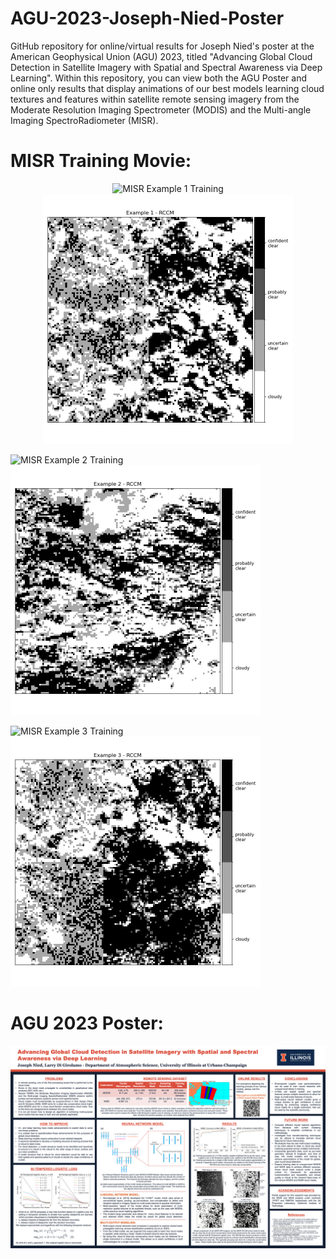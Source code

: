 # AGU-2023-Joseph-Nied-Poster
GitHub repository for online/virtual results for Joseph Nied's poster at the American Geophysical Union (AGU) 2023, titled "Advancing Global Cloud Detection in Satellite Imagery with Spatial and Spectral Awareness via Deep Learning". Within this repository, you can view both the AGU Poster and online only results that display animations of our best models learning cloud textures and features within satellite remote sensing imagery from the Moderate Resolution Imaging Spectrometer (MODIS) and the Multi-angle Imaging SpectroRadiometer (MISR).

# MISR Training Movie:
<p align="center">
<img src="https://github.com/jdn8608/AGU-2023-Joseph-Nied-Poster/blob/main/MISR/Example-1.gif" alt="MISR Example 1 Training" width="400" height="400" loop=1><img src="https://github.com/jdn8608/AGU-2023-Joseph-Nied-Poster/blob/main/MISR/Example-1-RCCM.png" alt="MISR Example 1 RCCM" width="400" height="400">

<img src="https://github.com/jdn8608/AGU-2023-Joseph-Nied-Poster/blob/main/MISR/Example-2.gif" alt="MISR Example 2 Training" width="400" height="400" loop=1><img src="https://github.com/jdn8608/AGU-2023-Joseph-Nied-Poster/blob/main/MISR/Example-2-RCCM.png" alt="MISR Example 2 RCCM" width="400" height="400">

<img src="https://github.com/jdn8608/AGU-2023-Joseph-Nied-Poster/blob/main/MISR/Example-3.gif" alt="MISR Example 3 Training" width="400" height="400" loop=1><img src="https://github.com/jdn8608/AGU-2023-Joseph-Nied-Poster/blob/main/MISR/Example-3-RCCM.png" alt="MISR Example 3 RCCM" width="400" height="400">
</p>

# AGU 2023 Poster:

<img src="https://github.com/jdn8608/AGU-2023-Joseph-Nied-Poster/blob/main/POSTER/Joseph_Nied-AGU%2BMISR-2023.png" alt="AGU 2023 Poster - Joseph Nied">
